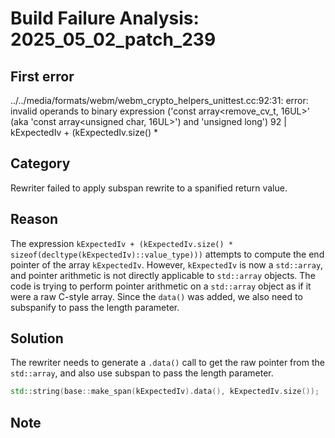 # Build Failure Analysis: 2025_05_02_patch_239

## First error

../../media/formats/webm/webm_crypto_helpers_unittest.cc:92:31: error: invalid operands to binary expression ('const array<remove_cv_t<unsigned char>, 16UL>' (aka 'const array<unsigned char, 16UL>') and 'unsigned long')
   92 |                   kExpectedIv + (kExpectedIv.size() *

## Category
Rewriter failed to apply subspan rewrite to a spanified return value.

## Reason
The expression `kExpectedIv + (kExpectedIv.size() * sizeof(decltype(kExpectedIv)::value_type)))` attempts to compute the end pointer of the array `kExpectedIv`. However, `kExpectedIv` is now a `std::array`, and pointer arithmetic is not directly applicable to `std::array` objects. The code is trying to perform pointer arithmetic on a `std::array` object as if it were a raw C-style array. Since the `data()` was added, we also need to subspanify to pass the length parameter.

## Solution
The rewriter needs to generate a `.data()` call to get the raw pointer from the `std::array`, and also use subspan to pass the length parameter.

```c++
std::string(base::make_span(kExpectedIv).data(), kExpectedIv.size());
```

## Note